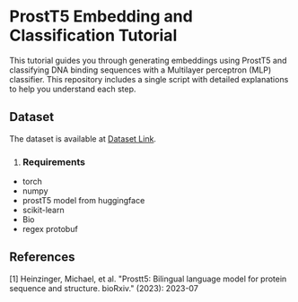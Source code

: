 # ProstT5 Embedding and Classification Tutorial

This tutorial guides you through generating embeddings using ProstT5 and classifying DNA binding sequences with a Multilayer perceptron (MLP) classifier. This repository includes a single script with detailed explanations to help you understand each step.

## Dataset
The dataset is available at [Dataset Link](https://deepwet-dna.monarcatechnical.com/data).

1. ### Requirements
- torch
- numpy
- prostT5 model from huggingface
- scikit-learn
- Bio
- regex protobuf

## References
[1] Heinzinger, Michael, et al. "Prostt5: Bilingual language model for protein sequence and structure. bioRxiv." (2023): 2023-07
